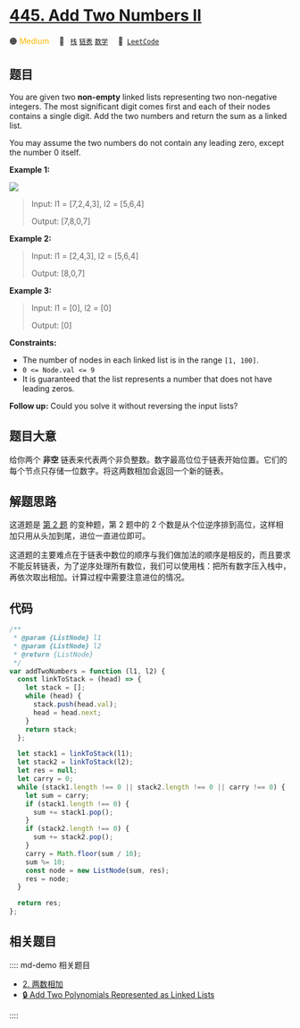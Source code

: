 # [445. Add Two Numbers II](https://leetcode.com/problems/add-two-numbers-ii/)

🟠 <font color=#ffb800>Medium</font>&emsp; 🔖&ensp; [`栈`](/leetcode/outline/tag/stack.md) [`链表`](/leetcode/outline/tag/linked-list.md) [`数学`](/leetcode/outline/tag/mathematics.md)&emsp; 🔗&ensp;[`LeetCode`](https://leetcode.com/problems/add-two-numbers-ii/)

## 题目

You are given two **non-empty** linked lists representing two non-negative
integers. The most significant digit comes first and each of their nodes
contains a single digit. Add the two numbers and return the sum as a linked
list.

You may assume the two numbers do not contain any leading zero, except the
number 0 itself.

**Example 1:**

![](https://assets.leetcode.com/uploads/2021/04/09/sumii-linked-list.jpg)

> Input: l1 = [7,2,4,3], l2 = [5,6,4]
>
> Output: [7,8,0,7]

**Example 2:**

> Input: l1 = [2,4,3], l2 = [5,6,4]
>
> Output: [8,0,7]

**Example 3:**

> Input: l1 = [0], l2 = [0]
>
> Output: [0]

**Constraints:**

- The number of nodes in each linked list is in the range `[1, 100]`.
- `0 <= Node.val <= 9`
- It is guaranteed that the list represents a number that does not have leading zeros.

**Follow up:** Could you solve it without reversing the input lists?

## 题目大意

给你两个 **非空** 链表来代表两个非负整数。数字最高位位于链表开始位置。它们的每个节点只存储一位数字。将这两数相加会返回一个新的链表。

## 解题思路

这道题是 [第 2 题](./0002.md) 的变种题，第 2 题中的 2 个数是从个位逆序排到高位，这样相加只用从头加到尾，进位一直进位即可。

这道题的主要难点在于链表中数位的顺序与我们做加法的顺序是相反的，而且要求不能反转链表，为了逆序处理所有数位，我们可以使用栈：把所有数字压入栈中，再依次取出相加。计算过程中需要注意进位的情况。

## 代码

```javascript
/**
 * @param {ListNode} l1
 * @param {ListNode} l2
 * @return {ListNode}
 */
var addTwoNumbers = function (l1, l2) {
  const linkToStack = (head) => {
    let stack = [];
    while (head) {
      stack.push(head.val);
      head = head.next;
    }
    return stack;
  };

  let stack1 = linkToStack(l1);
  let stack2 = linkToStack(l2);
  let res = null;
  let carry = 0;
  while (stack1.length !== 0 || stack2.length !== 0 || carry !== 0) {
    let sum = carry;
    if (stack1.length !== 0) {
      sum += stack1.pop();
    }
    if (stack2.length !== 0) {
      sum += stack2.pop();
    }
    carry = Math.floor(sum / 10);
    sum %= 10;
    const node = new ListNode(sum, res);
    res = node;
  }

  return res;
};
```

## 相关题目

:::: md-demo 相关题目

- [2. 两数相加](./0002.md)
- [🔒 Add Two Polynomials Represented as Linked Lists](https://leetcode.com/problems/add-two-polynomials-represented-as-linked-lists)

::::
